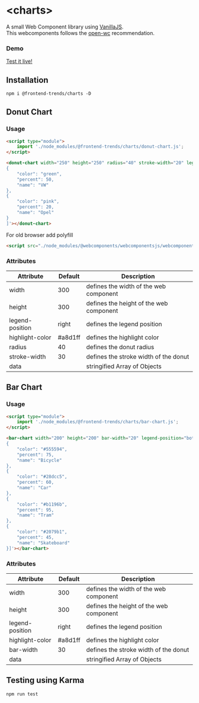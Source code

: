 # &lt;charts&gt;

A small Web Component library using [VanillaJS](http://vanilla-js.com/). <br/>
This webcomponents follows the [open-wc](https://github.com/open-wc/open-wc) recommendation.

### Demo

[Test it live!](https://frontend-trends-charts.surge.sh)

## Installation

```html
npm i @frontend-trends/charts -D
```

## Donut Chart

### Usage

```html
<script type="module">
    import './node_modules/@frontend-trends/charts/donut-chart.js';
</script>

<donut-chart width="250" height="250" radius="40" stroke-width="20" legend-position="right" data='[
{
    "color": "green",
    "percent": 50,
    "name": "VW"
},
{
    "color": "pink",
    "percent": 20,
    "name": "Opel"
}
]'></donut-chart>
```

For old browser add polyfill
```html
<script src="./node_modules/@webcomponents/webcomponentsjs/webcomponents-bundle.js"></script>
```

### Attributes
| Attribute   |      Default      |  Description |
|----------|-------------|------|
| width |  300 | defines the width of the web component |
| height | 300 | defines the height of the web component |
| legend-position | right | defines the legend position |
| highlight-color | #a8d1ff | defines the highlight color |
| radius | 40 | defines the donut radius |
| stroke-width | 30 | defines the stroke width of the donut |
| data |  | stringified Array of Objects |

## Bar Chart

### Usage

```html
<script type="module">
    import './node_modules/@frontend-trends/charts/bar-chart.js';
</script>

<bar-chart width="200" height="200" bar-width="20" legend-position="bottom" data='[
{
    "color": "#555594",
    "percent": 75,
    "name": "Bicycle"
},
{
    "color": "#28dcc5",
    "percent": 60,
    "name": "Car"
},
{
    "color": "#b1196b",
    "percent": 95,
    "name": "Tram"
},
{
    "color": "#2079b1",
    "percent": 45,
    "name": "Skateboard"
}]'></bar-chart>
```

### Attributes
| Attribute   |      Default      |  Description |
|----------|-------------|------|
| width |  300 | defines the width of the web component |
| height | 300 | defines the height of the web component |
| legend-position | right | defines the legend position |
| highlight-color | #a8d1ff | defines the highlight color |
| bar-width | 30 | defines the stroke width of the donut |
| data |  | stringified Array of Objects |

## Testing using Karma

```html
npm run test
```
